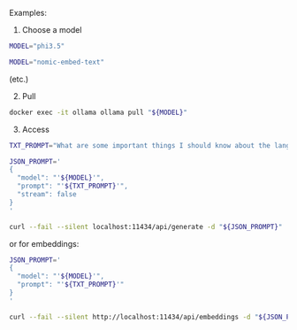 Examples:

1. Choose a model

```sh
MODEL="phi3.5"
```

```sh
MODEL="nomic-embed-text"
```

(etc.)

2. Pull

```sh
docker exec -it ollama ollama pull "${MODEL}"
```

3. Access

```sh
TXT_PROMPT="What are some important things I should know about the language before I start to learn Chinese?"

JSON_PROMPT='
{
  "model": "'${MODEL}'",
  "prompt": "'${TXT_PROMPT}'",
  "stream": false
}
'
```

```sh
curl --fail --silent localhost:11434/api/generate -d "${JSON_PROMPT}"
```

or for embeddings:

```sh
JSON_PROMPT='
{
  "model": "'${MODEL}'",
  "prompt": "'${TXT_PROMPT}'"
}
'
```

```sh
curl --fail --silent http://localhost:11434/api/embeddings -d "${JSON_PROMPT}"
```
